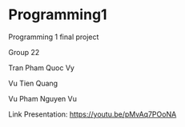 # Programming1
Programming 1 final project

Group 22

Tran Pham Quoc Vy

Vu Tien Quang

Vu Pham Nguyen Vu

Link Presentation: https://youtu.be/pMvAq7POoNA
